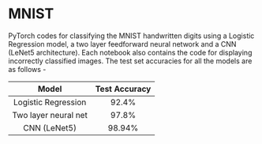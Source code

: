 # MNIST
PyTorch codes for classifying the MNIST handwritten digits using a Logistic Regression model, a two layer feedforward neural network and a CNN (LeNet5 architecture). Each notebook also contains the code for displaying incorrectly classified images. The test set accuracies for all the models are as follows - 

|         Model        | Test Accuracy |
|:--------------------:|:-------------:|
| Logistic Regression  | 92.4%         |
| Two layer neural net | 97.8%         |
| CNN (LeNet5)         | 98.94%        | 
